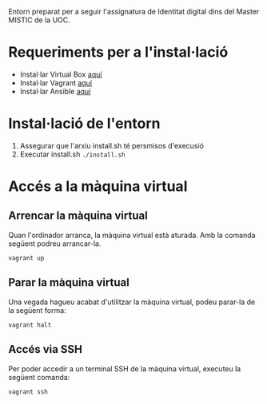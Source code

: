 Entorn preparat per a seguir l'assignatura de Identitat digital dins del Master MISTIC de la UOC.

# Requeriments per a l'instal·lació #
- Instal·lar Virtual Box [aquí](https://www.virtualbox.org/wiki/Downloads)
- Instal·lar Vagrant [aquí](https://www.vagrantup.com/downloads.html)
- Instal·lar Ansible [aquí](https://docs.ansible.com/ansible/intro_installation.html#latest-releases-via-apt-ubuntu)

# Instal·lació de l'entorn

1. Assegurar que l'arxiu install.sh té persmisos d'execusió
2. Executar install.sh `./install.sh`

# Accés a la màquina virtual

## Arrencar la màquina virtual
Quan l'ordinador arranca, la màquina virtual està aturada. Amb la comanda següent podreu arrancar-la.

`vagrant up`

## Parar la màquina virtual
Una vegada hagueu acabat d'utilitzar la màquina virtual, podeu parar-la de la següent forma:

`vagrant halt`


## Accés via SSH
Per poder accedir a un terminal SSH de la màquina virtual, executeu la següent comanda:

`vagrant ssh`
